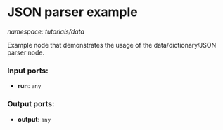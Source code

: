 # JSON parser example

_namespace: tutorials/data_

Example node that demonstrates the usage of the data/dictionary/JSON parser node.

### Input ports:

* __run__: ` any `

### Output ports:

* __output__: ` any `

